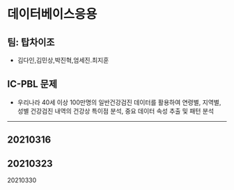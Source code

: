 # 데이터베이스응용
## 팀: 탑차이조
-   김다인,김민상,박진혁,엄세진.최지훈
## IC-PBL 문제
- 우리나라 40세 이상 100만명의 일반건강검진 데이터를 활용하여 연령별, 지역별, 성별 건강검진 내역의 건강상 특이점 분석, 중요 데이터 속성 추출 및 패턴 분석

---
20210316
---
20210323
---
20210330
